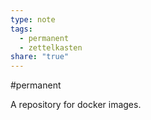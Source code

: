 ```yaml
---
type: note
tags:
  - permanent
  - zettelkasten
share: "true"
---
```

#permanent

A repository for docker images. 
